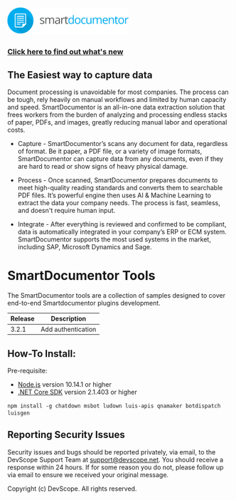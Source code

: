 
# ![SmartDocumentor Tools](./docs/media/smartdocumentor.png)

### [Click here to find out what's new](https://www.smartdocumentor.net)

## The Easiest way to capture data

Document processing is unavoidable for most companies. The process can be tough, rely heavily on manual workflows and limited by human capacity and speed. SmartDocumentor is an all-in-one data extraction solution that frees workers from the burden of analyzing and processing endless stacks of paper, PDFs, and images, greatly reducing manual labor and operational costs.

- Capture - SmartDocumentor’s scans any document for data, regardless of format. Be it paper, a PDF file, or a variety of image formats, SmartDocumentor can capture data from any documents, even if they are hard to read or show signs of heavy physical damage.

- Process - Once scanned, SmartDocumentor prepares documents to meet high-quality reading standards and converts them to searchable PDF files. It’s powerful engine then uses AI & Machine Learning to extract the data your company needs. The process is fast, seamless, and doesn't require human input.

- Integrate - After everything is reviewed and confirmed to be compliant, data is automatically integrated in your company’s ERP or ECM system. SmartDocumentor supports the most used systems in the market, including SAP, Microsoft Dynamics and Sage.

# SmartDocumentor Tools 
The SmartDocumentor tools are a collection of samples designed to cover end-to-end Smartdocumentor plugins development.

| Release   | Description |
|-----------------|--------------|
| 3.2.1 | Add authentication |

## How-To Install:
Pre-requisite:
- [Node.js](https://nodejs.org/) version 10.14.1 or higher
- [.NET Core SDK](https://www.microsoft.com/net/download) version 2.1.403 or higher

```
npm install -g chatdown msbot ludown luis-apis qnamaker botdispatch luisgen
```



## Reporting Security Issues
Security issues and bugs should be reported privately, via email, to the DevScope Support Team at [support@devscope.net](mailto:support@devscope.net). You should receive a response within 24 hours. If for some reason you do not, please follow up via email to ensure we received your original message. 

Copyright (c) DevScope. All rights reserved.
